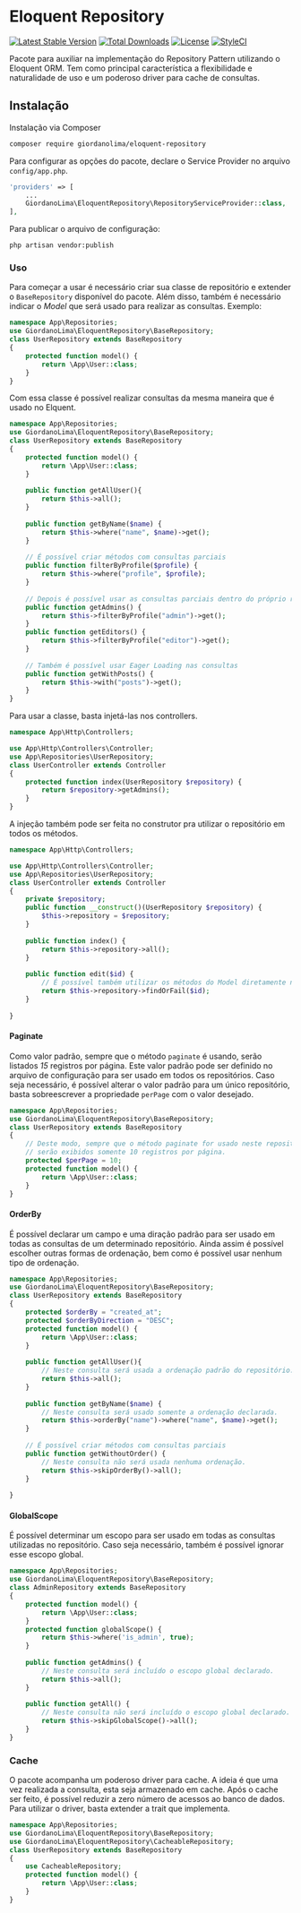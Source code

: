 # Eloquent Repository
[![Latest Stable Version](https://poser.pugx.org/giordanolima/eloquent-repository/v/stable)](https://packagist.org/packages/giordanolima/eloquent-repository) 
[![Total Downloads](https://poser.pugx.org/giordanolima/eloquent-repository/downloads)](https://packagist.org/packages/giordanolima/eloquent-repository) 
[![License](https://poser.pugx.org/giordanolima/eloquent-repository/license)](https://packagist.org/packages/giordanolima/eloquent-repository)
[![StyleCI](https://styleci.io/repos/82729156/shield?branch=master)](https://styleci.io/repos/82729156)

Pacote para auxiliar na implementação do Repository Pattern utilizando o Eloquent ORM.
Tem como principal característica a flexibilidade e naturalidade de uso e um poderoso driver para cache de consultas.
## Instalação
Instalação via Composer
```bash
composer require giordanolima/eloquent-repository
```
Para configurar as opções do pacote, declare o Service Provider no arquivo `config/app.php`.
```php
'providers' => [
    ...
    GiordanoLima\EloquentRepository\RepositoryServiceProvider::class,
],
```
Para publicar o arquivo de configuração:
```shell
php artisan vendor:publish
```
### Uso
Para começar a usar é necessário criar sua classe de repositório e extender o `BaseRepository` disponível do pacote. Além disso, também é necessário indicar o *Model* que será usado para realizar as consultas.
Exemplo:
```php
namespace App\Repositories;
use GiordanoLima\EloquentRepository\BaseRepository;
class UserRepository extends BaseRepository
{
	protected function model() {
        return \App\User::class;
    }
}
```
Com essa classe é possível realizar consultas da mesma maneira que é usado no Elquent.
```php
namespace App\Repositories;
use GiordanoLima\EloquentRepository\BaseRepository;
class UserRepository extends BaseRepository
{
	protected function model() {
        return \App\User::class;
    }
    
    public function getAllUser(){
        return $this->all();
    }
    
    public function getByName($name) {
        return $this->where("name", $name)->get();
    }
    
    // É possível criar métodos com consultas parciais
    public function filterByProfile($profile) {
        return $this->where("profile", $profile);
    }
    
    // Depois é possível usar as consultas parciais dentro do próprio repositório
    public function getAdmins() {
        return $this->filterByProfile("admin")->get();
    }
    public function getEditors() {
        return $this->filterByProfile("editor")->get();
    }
    
    // Também é possível usar Eager Loading nas consultas
    public function getWithPosts() {
        return $this->with("posts")->get();
    }
}
```
Para usar a classe, basta injetá-las nos controllers.
```php
namespace App\Http\Controllers;

use App\Http\Controllers\Controller;
use App\Repositories\UserRepository;
class UserController extends Controller
{
	protected function index(UserRepository $repository) {
        return $repository->getAdmins();
    }
}
```
A injeção também pode ser feita no construtor pra utilizar o repositório em todos os métodos.
```php
namespace App\Http\Controllers;

use App\Http\Controllers\Controller;
use App\Repositories\UserRepository;
class UserController extends Controller
{
    private $repository;
	public function __construct()(UserRepository $repository) {
        $this->repository = $repository;
    }
    
    public function index() {
        return $this->repository->all();
    }
    
    public function edit($id) {
        // É possível também utilizar os métodos do Model diretamente no controller.
        return $this->repository->findOrFail($id);
    }
    
}
```
#### Paginate
Como valor padrão, sempre que o método `paginate` é usando, serão listados *15* registros por página. Este valor padrão pode ser definido no arquivo de configuração para ser usado em todos os repositórios.
Caso seja necessário, é possível alterar o valor padrão para um único repositório, basta sobreescrever a propriedade `perPage` com o valor desejado.
```php
namespace App\Repositories;
use GiordanoLima\EloquentRepository\BaseRepository;
class UserRepository extends BaseRepository
{
    // Deste modo, sempre que o método paginate for usado neste repositório
    // serão exibidos somente 10 registros por página.
    protected $perPage = 10;
	protected function model() {
        return \App\User::class;
    }
}
```
#### OrderBy
É possível declarar um campo e uma diração padrão para ser usado em todas as consultas de um determinado repositório.
Ainda assim é possível escolher outras formas de ordenação, bem como é possível usar nenhum tipo de ordenação.
```php
namespace App\Repositories;
use GiordanoLima\EloquentRepository\BaseRepository;
class UserRepository extends BaseRepository
{
    protected $orderBy = "created_at";
    protected $orderByDirection = "DESC";
	protected function model() {
        return \App\User::class;
    }
    
    public function getAllUser(){
        // Neste consulta será usada a ordenação padrão do repositório.
        return $this->all();
    }
    
    public function getByName($name) {
        // Neste consulta será usado somente a ordenação declarada.
        return $this->orderBy("name")->where("name", $name)->get();
    }
    
    // É possível criar métodos com consultas parciais
    public function getWithoutOrder() {
        // Neste consulta não será usada nenhuma ordenação.
        return $this->skipOrderBy()->all();
    }
    
}
```
#### GlobalScope
É possível determinar um escopo para ser usado em todas as consultas utilizadas no repositório.
Caso seja necessário, também é possível ignorar esse escopo global.
```php
namespace App\Repositories;
use GiordanoLima\EloquentRepository\BaseRepository;
class AdminRepository extends BaseRepository
{
    protected function model() {
        return \App\User::class;
    }
    protected function globalScope() {
        return $this->where('is_admin', true);
    }
    
    public function getAdmins() {
        // Neste consulta será incluído o escopo global declarado.
        return $this->all();
    }
    
    public function getAll() {
        // Neste consulta não será incluído o escopo global declarado.
        return $this->skipGlobalScope()->all();
    }
}
```
### Cache
O pacote acompanha um poderoso driver para cache. A ideia é que uma vez realizada a consulta, esta seja armazenado em cache. Após o cache ser feito, é possível reduzir a zero número de acessos ao banco de dados.
Para utilizar o driver, basta extender a trait que implementa.
```php
namespace App\Repositories;
use GiordanoLima\EloquentRepository\BaseRepository;
use GiordanoLima\EloquentRepository\CacheableRepository;
class UserRepository extends BaseRepository
{
    use CacheableRepository;
	protected function model() {
        return \App\User::class;
    }
}
```